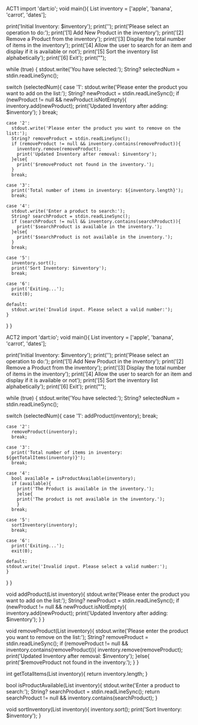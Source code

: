 ACT1
import 'dart:io';
void main(){
List <String> inventory = ['apple', 'banana', 'carrot', 'dates'];

print('Initial Inventory: $inventory');
print('');
print('Please select an operation to do:');
print('[1] Add New Product in the inventory');
print('[2] Remove a Product from the inventory');
print('[3] Display the total number of items in the inventory');
print('[4] Allow the user to search for an item and display if it is available or not');
print('[5] Sort the inventory list alphabetically');
print('[6] Exit');
print("");

  while (true) {
    stdout.write('You have selected:');
    String? selectedNum = stdin.readLineSync();

  switch (selectedNum){
    case '1':
      stdout.write('Please enter the product you want to add on the list:');
      String? newProduct = stdin.readLineSync();
      if (newProduct != null && newProduct.isNotEmpty){
        inventory.add(newProduct);
        print('Updated Inventory after adding: $inventory');
      }
      break;

    case '2':
      stdout.write('Please enter the product you want to remove on the list:');
      String? removeProduct = stdin.readLineSync();
      if (removeProduct != null && inventory.contains(removeProduct)){
        inventory.remove(removeProduct);
        print('Updated Inventory after removal: $inventory');
      }else{
        print('$removeProduct not found in the inventory.');
      }
      break;

    case '3':
      print('Total number of items in inventory: ${inventory.length}');
      break;

    case '4':
      stdout.write('Enter a product to search:');
      String? searchProduct = stdin.readLineSync();
      if (searchProduct != null && inventory.contains(searchProduct)){
        print('$searchProduct is available in the inventory.');
      }else{
        print('$searchProduct is not available in the inventory.');
      }
      break;

    case '5':
      inventory.sort();
      print('Sort Inventory: $inventory');
      break;

    case '6':
      print('Exiting...');
      exit(0);

    default:
      stdout.write('Invalid input. Please select a valid number:');
    }
  }
}

ACT2
import 'dart:io';
void main(){
List <String> inventory = ['apple', 'banana', 'carrot', 'dates'];

print('Initial Inventory: $inventory');
print('');
print('Please select an operation to do:');
print('[1] Add New Product in the inventory');
print('[2] Remove a Product from the inventory');
print('[3] Display the total number of items in the inventory');
print('[4] Allow the user to search for an item and display if it is available or not');
print('[5] Sort the inventory list alphabetically');
print('[6] Exit');
print("");

  while (true) {
    stdout.write('You have selected:');
    String? selectedNum = stdin.readLineSync();

  switch (selectedNum){
    case '1':
      addProduct(inventory);
      break;

    case '2':
      removeProduct(inventory);
      break;

    case '3':
      print('Total number of items in inventory: ${getTotalItems(inventory)}');
      break;

    case '4':
      bool available = isProductAvailable(inventory);
      if (available){
        print('The Product is available in the inventory.');
        }else{
        print('The product is not available in the inventory.');
        }
      break;

    case '5':
      sortInventory(inventory);
      break;

    case '6':
      print('Exiting...');
      exit(0);

    default:
    stdout.write('Invalid input. Please select a valid number:');
    }
  }
}

void addProduct(List inventory){
stdout.write('Please enter the product you want to add on the list:');
String? newProduct = stdin.readLineSync();
if (newProduct != null && newProduct.isNotEmpty){
  inventory.add(newProduct);
  print('Updated Inventory after adding: $inventory');
}
}

void removeProduct(List inventory){
stdout.write('Please enter the product you want to remove on the list:');
String? removeProduct = stdin.readLineSync();
if (removeProduct != null && inventory.contains(removeProduct)){
  inventory.remove(removeProduct);
  print('Updated Inventory after removal: $inventory');
}else{
  print('$removeProduct not found in the inventory.');
}
}

int getTotalItems(List inventory){
return inventory.length;
}

bool isProductAvailable(List inventory){
stdout.write('Enter a product to search:');
String? searchProduct = stdin.readLineSync();
return searchProduct != null && inventory.contains(searchProduct);
}

void sortInventory(List inventory){
inventory.sort();
print('Sort Inventory: $inventory');
}

